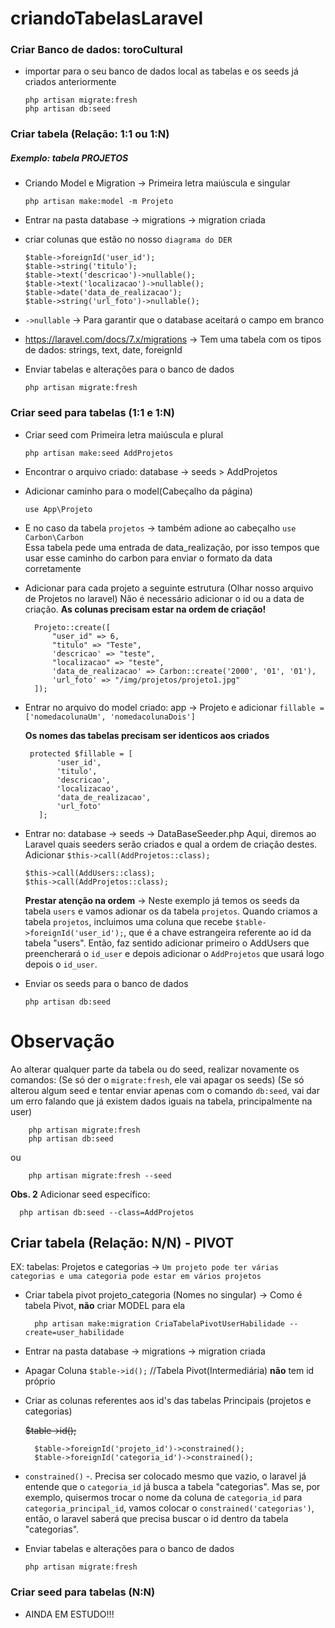 # criandoTabelasLaravel

### Criar Banco de dados: toroCultural
- importar para o seu banco de dados local as tabelas e os seeds já criados anteriormente

      php artisan migrate:fresh
      php artisan db:seed

### Criar tabela (Relação: 1:1  ou 1:N)
##### Exemplo: tabela PROJETOS
- Criando Model e Migration -> Primeira letra maiúscula e singular

      php artisan make:model -m Projeto     

- Entrar na pasta database -> migrations -> migration criada
- criar colunas que estão no nosso `diagrama do DER`

      $table->foreignId('user_id');
      $table->string('titulo');
      $table->text('descricao')->nullable();
      $table->text('localizacao')->nullable();
      $table->date('data_de_realizacao');
      $table->string('url_foto')->nullable();
      
- `->nullable`   ->  Para garantir que o database aceitará o campo em branco
- <https://laravel.com/docs/7.x/migrations>   -> Tem uma tabela com os tipos de dados: strings, text, date, foreignId

- Enviar tabelas e alterações para o banco de dados

      php artisan migrate:fresh

### Criar seed para tabelas (1:1 e 1:N)
- Criar seed com Primeira letra maiúscula e plural

      php artisan make:seed AddProjetos

- Encontrar o arquivo criado: database -> seeds > AddProjetos
- Adicionar caminho para o model(Cabeçalho da página)

      use App\Projeto
      
- E no caso da tabela `projetos` -> também adione ao cabeçalho  `use Carbon\Carbon`   
  Essa tabela pede uma entrada de data_realização, por isso tempos que usar esse caminho do carbon para enviar o formato da data corretamente
  
- Adicionar para cada projeto a seguinte estrutura (Olhar nosso arquivo de Projetos no laravel)
  Não é necessário adicionar o id ou a data de criação.
  **As colunas precisam estar na ordem de criação!**
  
        Projeto::create([
            "user_id" => 6,
            "titulo" => "Teste",
            'descricao' => "teste",
            "localizacao" => "teste",
            'data_de_realizacao' => Carbon::create('2000', '01', '01'),
            'url_foto' => "/img/projetos/projeto1.jpg"
        ]);
        
 - Entrar no arquivo do model criado:  app -> Projeto
   e adicionar `fillable = ['nomedacolunaUm', 'nomedacolunaDois']`
   
   **Os nomes das tabelas precisam ser identicos aos criados**
 
        protected $fillable = [
              'user_id',
              'titulo', 
              'descricao', 
              'localizacao', 
              'data_de_realizacao', 
              'url_foto'
          ];
          
- Entrar no:  database -> seeds -> DataBaseSeeder.php
  Aqui, diremos ao Laravel quais seeders serão criados e qual a ordem de criação destes. 
  Adicionar `$this->call(AddProjetos::class);`
  
      $this->call(AddUsers::class);
      $this->call(AddProjetos::class);
      
  **Prestar atenção na ordem**  ->  Neste exemplo já temos os seeds da tabela `users` e vamos adionar os da tabela `projetos`. 
  Quando criamos a tabela `projetos`, incluimos uma coluna que recebe `$table->foreignId('user_id');`, que é a chave 
  estrangeira referente ao id da tabela "users". 
  Então, faz sentido adicionar primeiro o AddUsers que preencherará o `id_user` e depois adicionar o `AddProjetos` que usará logo depois o `id_user`.
    
- Enviar os seeds para o banco de dados

      php artisan db:seed
 
 # **Observação** 
  Ao alterar qualquer parte da tabela ou do seed, realizar novamente os comandos:
  (Se só der o `migrate:fresh`, ele vai apagar os seeds)
  (Se só alterou algum seed e tentar enviar apenas com o comando `db:seed`, vai dar um erro falando que
  já existem dados iguais na tabela, principalmente na user)
    
        php artisan migrate:fresh
        php artisan db:seed
  ou
  
        php artisan migrate:fresh --seed
        
  **Obs. 2**
  Adicionar seed específico:
  
      php artisan db:seed --class=AddProjetos

 
## Criar tabela (Relação: N/N) - PIVOT 
   EX: tabelas: Projetos e categorias -> `Um projeto pode ter várias categorias e uma categoria pode estar em vários projetos`
   
- Criar tabela pivot projeto_categoria (Nomes no singular) -> Como é tabela Pivot, **não** criar MODEL para ela

        php artisan make:migration CriaTabelaPivotUserHabilidade --create=user_habilidade

- Entrar na pasta database -> migrations -> migration criada
- Apagar Coluna `$table->id();`    //Tabela Pivot(Intermediária) **não** tem id próprio
- Criar as colunas referentes aos id's das tabelas Principais (projetos e categorias)

    ~~$table->id();~~
    
        $table->foreignId('projeto_id')->constrained();  
        $table->foreignId('categoria_id')->constrained();
        
- `constrained()` -. Precisa ser colocado mesmo que vazio, o laravel já entende que o `categoria_id` já busca a tabela "categorias". 
  Mas se, por exemplo, quisermos trocar o nome da coluna de `categoria_id` para `categoria_principal_id`, 
  vamos colocar o `constrained('categorias')`, então, o laravel saberá que precisa buscar o id dentro da tabela "categorias".
  
- Enviar tabelas e alterações para o banco de dados

      php artisan migrate:fresh
 
 ### Criar seed para tabelas (N:N) 
 - AINDA EM ESTUDO!!!

